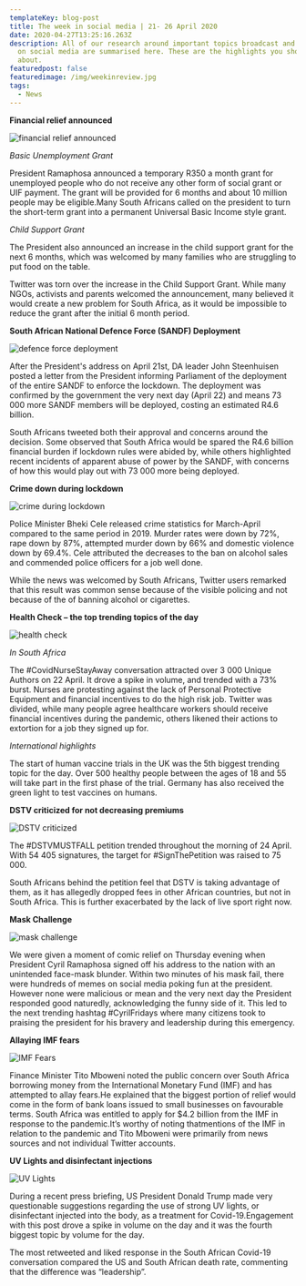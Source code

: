```yaml
---
templateKey: blog-post
title: The week in social media | 21- 26 April 2020
date: 2020-04-27T13:25:16.263Z
description: All of our research around important topics broadcast and discussed
  on social media are summarised here. These are the highlights you should know
  about.
featuredpost: false
featuredimage: /img/weekinreview.jpg
tags:
  - News
---
```

**Financial relief announced**

![financial relief announced](/img/financial-relief-announced.png "financial relief announced")

*Basic Unemployment Grant*

President Ramaphosa announced a temporary R350 a month grant for unemployed people who do not receive any other form of social grant or UIF payment. The grant will be provided for 6 months and about 10 million people may be eligible.Many South Africans called on the president to turn the short-term grant into a permanent Universal Basic Income style grant.

*Child Support Grant*

The President also announced an increase in the child support grant for the next 6 months, which was welcomed by many families who are struggling to put food on the table.

Twitter was torn over the increase in the Child Support Grant. While many NGOs, activists and parents welcomed the announcement, many believed it would create a new problem for South Africa, as it would be impossible to reduce the grant after the initial 6 month period.

**South African National Defence Force (SANDF) Deployment**

![defence force deployment](/img/sandf-deployment.png "defence force deployment")


After the President's address on April 21st, DA leader John Steenhuisen posted a letter from the President informing Parliament of the deployment of the entire SANDF to enforce the lockdown. The deployment was confirmed by the government the very next day (April 22) and means 73 000 more SANDF members will be deployed, costing an estimated R4.6 billion.

South Africans tweeted both their approval and concerns around the decision. Some observed that South Africa would be spared the R4.6 billion financial burden if lockdown rules were abided by, while others highlighted recent incidents of apparent abuse of power by the SANDF, with concerns of how this would play out with 73 000 more being deployed.

**Crime down during lockdown**

![crime during lockdown](/img/crime-down-during-lockdown.png "crime during lockdown")


Police Minister Bheki Cele released crime statistics for March-April compared to the same period in 2019. Murder rates were down by 72%, rape down by 87%, attempted murder down by 66% and domestic violence down by 69.4%. Cele attributed the decreases to the ban on alcohol sales and commended police officers for a job well done.

While the news was welcomed by South Africans, Twitter users remarked that this result was common sense because of the visible policing and not because of the of banning alcohol or cigarettes.

**Health Check – the top trending topics of the day**

![health check](/img/health-check.png "health check")

*In South Africa*

The #CovidNurseStayAway conversation attracted over 3 000 Unique Authors on 22 April. It drove a spike in volume, and trended with a 73% burst. Nurses are protesting against the lack of Personal Protective Equipment and financial incentives to do the high risk job. Twitter was divided, while many people agree healthcare workers should receive financial incentives during the pandemic, others likened their actions to extortion for a job they signed up for.

*International highlights*

The start of human vaccine trials in the UK was the 5th biggest trending topic for the day. Over 500 healthy people between the ages of 18 and 55 will take part in the first phase of the trial. Germany has also received the green light to test vaccines on humans.

**DSTV criticized for not decreasing premiums**

![DSTV criticized](/img/dstv-criticized.png "DSTV criticized")

The #DSTVMUSTFALL petition trended throughout the morning of 24 April. With 54 405 signatures, the target for #SignThePetition was raised to 75 000.

South Africans behind the petition feel that DSTV is taking advantage of them, as it has allegedly dropped fees in other African countries, but not in South Africa. This is further exacerbated by the lack of live sport right now.

**Mask Challenge**

![mask challenge](/img/mask-challenge.png "mask challenge")

We were given a moment of comic relief on Thursday evening when President Cyril Ramaphosa signed off his address to the nation with an unintended face-mask blunder. Within two minutes of his mask fail, there were hundreds of memes on social media poking fun at the president. However none were malicious or mean and the very next day the President responded good naturedly, acknowledging the funny side of it. This led to the next trending hashtag #CyrilFridays where many citizens took to praising the president for his bravery and leadership during this emergency.

**Allaying IMF fears**

![IMF Fears](/img/allaying-imf-fears.png "IMF Fears")

Finance Minister Tito Mboweni noted the public concern over South Africa borrowing money from the International Monetary Fund (IMF) and has attempted to allay fears.He explained that the biggest portion of relief would come in the form of bank loans issued to small businesses on favourable terms. South Africa was entitled to apply for $4.2 billion from the IMF in response to the pandemic.It’s worthy of noting thatmentions of the IMF in relation to the pandemic and Tito Mboweni were primarily from news sources and not individual Twitter accounts.

**UV Lights and disinfectant injections**

![UV Lights](/img/uv-lights.png "UV Lights")

During a recent press briefing, US President Donald Trump made very questionable suggestions regarding the use of strong UV lights, or disinfectant injected into the body, as a treatment for Covid-19.Engagement with this post drove a spike in volume on the day and it was the fourth biggest topic by volume for the day.

The most retweeted and liked response in the South African Covid-19 conversation compared the US and South African death rate, commenting that the difference was “leadership”.